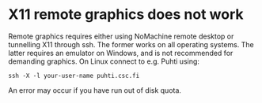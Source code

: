 # X11 remote graphics does not work

Remote graphics requires either using NoMachine
remote desktop or tunnelling X11 through ssh. The former works on all 
operating systems. The latter requires an emulator on Windows, and is not
recommended for demanding graphics. On Linux connect to e.g. Puhti using:  

```
ssh -X -l your-user-name puhti.csc.fi
```

 An error may occur if you have run out of disk quota. 
